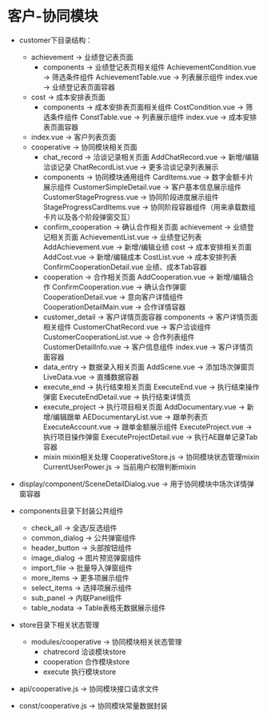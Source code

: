 # 客户-协同模块
  - customer下目录结构：
    - achievement -> 业绩登记表页面
      - components -> 业绩登记表页相关组件
          AchievementCondition.vue -> 筛选条件组件
          AchievementTable.vue -> 列表展示组件
      index.vue -> 业绩登记表页面容器
    - cost -> 成本安排表页面
      - components -> 成本安排表页面相关组件
          CostCondition.vue -> 筛选条件组件
          ConstTable.vue -> 列表展示组件
      index.vue -> 成本安排表页面容器
    - index.vue -> 客户列表页面
    - cooperative -> 协同模块相关页面
      - chat_record -> 洽谈记录相关页面
          AddChatRecord.vue -> 新增/编辑洽谈记录
          ChatRecordList.vue -> 更多洽谈记录列表展示
      - components -> 协同模块通用组件
          CardItems.vue -> 数字金额卡片展示组件
          CustomerSimpleDetail.vue -> 客户基本信息展示组件
          CustomerStageProgress.vue -> 协同阶段进度展示组件
          StageProgressCardItems.vue -> 协同阶段容器组件（用来承载数组卡片以及各个阶段弹窗交互）
      - confirm_cooperation -> 确认合作相关页面
          achievement -> 业绩登记相关页面
            AchievementList.vue -> 业绩登记列表
            AddAchievement.vue -> 新增/编辑业绩
          cost -> 成本安排相关页面
            AddCost.vue -> 新增/编辑成本
            CostList.vue -> 成本安排列表
          ConfirmCooperationDetail.vue 业绩、成本Tab容器
      - cooperation -> 合作相关页面
          AddCooperation.vue -> 新增/编辑合作
          ConfirmCooperation.vue -> 确认合作弹窗
          CooperationDetail.vue -> 意向客户详情组件
          CooperationDetailMain.vue -> 合作详情容器
      - customer_detail -> 客户详情页面容器
          components -> 客户详情页面相关组件
            CustomerChatRecord.vue -> 客户洽谈组件
            CustomerCooperationList.vue -> 合作列表组件
            CustomerDetailInfo.vue -> 客户信息组件
          index.vue -> 客户详情页面容器
      - data_entry -> 数据录入相关页面
          AddScene.vue -> 添加场次弹窗页
          LiveData.vue -> 直播数据容器
      - execute_end -> 执行结束相关页面
          ExecuteEnd.vue -> 执行结束操作弹窗
          ExecuteEndDetail.vue -> 执行结束详情页
      - execute_project -> 执行项目相关页面
          AddDocumentary.vue -> 新增/编辑跟单
          AEDocumentaryList.vue -> 跟单列表页
          ExecuteAccount.vue -> 跟单金额展示组件
          ExecuteProject.vue -> 执行项目操作弹窗
          ExecuteProjectDetail.vue -> 执行AE跟单记录Tab容器
      - mixin mixin相关处理
          CooperativeStore.js -> 协同模块状态管理mixin
          CurrentUserPower.js -> 当前用户权限判断mixin

  - display/component/SceneDetailDialog.vue -> 用于协同模块中场次详情弹窗容器

  - components目录下封装公共组件
      - check_all -> 全选/反选组件
      - common_dialog -> 公共弹窗组件
      - header_button -> 头部按钮组件
      - image_dialog -> 图片预览弹窗组件
      - import_file -> 批量导入弹窗组件
      - more_items -> 更多项展示组件
      - select_items -> 选择项展示组件
      - sub_panel -> 内联Panel组件
      - table_nodata -> Table表格无数据展示组件

  - store目录下相关状态管理
      - modules/cooperative -> 协同模块相关状态管理
        - chatrecord 洽谈模块store
        - cooperation 合作模块store
        - execute 执行模块store

  - api/cooperative.js -> 协同模块接口请求文件

  - const/cooperative.js -> 协同模块常量数据封装



